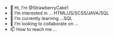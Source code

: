 - 👋 Hi, I’m @StrawberryCake1
- 👀 I’m interested in ... HTML/JS/SCSS/JAVA/SQL
- 🌱 I’m currently learning ...SQL
- 💞️ I’m looking to collaborate on ...
- 📫 How to reach me ...

<!---
StrawberryCake1/StrawberryCake1 is a ✨ special ✨ repository because its `README.md` (this file) appears on your GitHub profile.
You can click the Preview link to take a look at your changes.
--->
